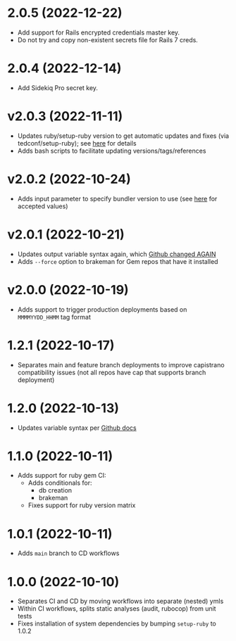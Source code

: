 # 2.0.5 (2022-12-22)
* Add support for Rails encrypted credentials master key.
* Do not try and copy non-existent secrets file for Rails 7 creds.

# 2.0.4 (2022-12-14)
- Add Sidekiq Pro secret key.

# v2.0.3 (2022-11-11)
- Updates ruby/setup-ruby version to get automatic updates and fixes (via
  tedconf/setup-ruby); see
  [here](https://github.com/tedconf/setup-ruby/blob/main/CHANGELOG.md#v114-2022-11-11)
  for details
- Adds bash scripts to facilitate updating versions/tags/references

# v2.0.2 (2022-10-24)
- Adds input parameter to specify bundler version to use (see
  [here](https://github.com/ruby/setup-ruby/blob/master/action.yml#L19) for
  accepted values)

# v2.0.1 (2022-10-21)
- Updates output variable syntax again, which [Github changed
  AGAIN](https://github.blog/changelog/2022-10-11-github-actions-deprecating-save-state-and-set-output-commands/)
- Adds `--force` option to brakeman for Gem repos that have it installed

# v2.0.0 (2022-10-19)
- Adds support to trigger production deployments based on `MMMMYYDD_HHMM` tag
  format

# 1.2.1 (2022-10-17)
- Separates main and feature branch deployments to improve capistrano
  compatibility issues (not all repos have cap that supports branch deployment)

# 1.2.0 (2022-10-13)
- Updates variable syntax per [Github
  docs](https://github.blog/changelog/2020-10-01-github-actions-deprecating-set-env-and-add-path-commands/)

# 1.1.0 (2022-10-11)
- Adds support for ruby gem CI:
  - Adds conditionals for:
    - db creation
    - brakeman
  - Fixes support for ruby version matrix

# 1.0.1 (2022-10-11)
- Adds `main` branch to CD workflows

# 1.0.0 (2022-10-10)
- Separates CI and CD by moving workflows into separate (nested) ymls
- Within CI workflows, splits static analyses (audit, rubocop) from unit tests
- Fixes installation of system dependencies by bumping `setup-ruby` to 1.0.2
